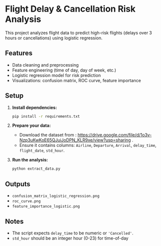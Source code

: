 # Flight Delay & Cancellation Risk Analysis

This project analyzes flight data to predict high-risk flights (delays over 3 hours or cancellations) using logistic regression.

## Features

- Data cleaning and preprocessing
- Feature engineering (time of day, day of week, etc.)
- Logistic regression model for risk prediction
- Visualizations: confusion matrix, ROC curve, feature importance

## Setup

1. **Install dependencies:**
   ```sh
   pip install -r requirements.txt
   ```

2. **Prepare your data:**
   - Download the dataset from : https://drive.google.com/file/d/1o3v-Nzp3uKwKoE65QJuiJoDPN_KLR9xe/view?usp=sharing .
   - Ensure it contains columns: `Airline`, `Departure`, `Arrival`, `delay_time`, `flight_date`, `std_hour`.

3. **Run the analysis:**
   ```sh
   python extract_data.py
   ```

## Outputs

- `confusion_matrix_logistic_regression.png`
- `roc_curve.png`
- `feature_importance_logistic.png`

## Notes

- The script expects `delay_time` to be numeric or `'Cancelled'`.
- `std_hour` should be an integer hour (0-23) for time-of-day
